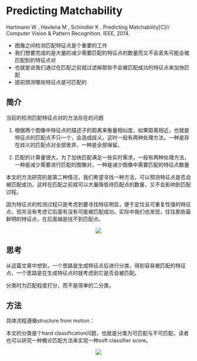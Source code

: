 # Predicting Matchability

Hartmann W , Havlena M , Schindler K . Predicting Matchability[C]// Computer Vision & Pattern Recognition. IEEE, 2014.

* 图像之间检测匹配特征点是个重要的工作
* 我们想要完成的是大量的减少需要匹配的特征点的数量而又不会丢失可能会被匹配到的特征点对
* 也就是说我们通过在匹配之前就过滤掉那些不会被匹配成功的特征点来加快匹配
* 提前预测哪些特征点是可匹配的

## 简介

当前的检测匹配特征点对的方法存在的问题

1. 根据两个图像中特征点的描述子的距离来衡量相似度，如果距离相近，也就是特征点的匹配点不只一个，会造成歧义。这时一般有两种处理方法，一种是存在歧义的匹配点对全部舍弃，一种是全部保留。

2. 匹配的计算量很大，为了加快匹配满足一些实时需求，一般有两种处理方法，一种是减少需要进行匹配的图像对，一种是减少图像中需要匹配的特征点数量

本文的方法研究的是第二种情况，我们希望寻找一种方法，可以预测特征点是否会被匹配成功，这样在匹配之前就可以大量降低待匹配点的数量，又不会影响到匹配过程。

因为特征点的检测过程只是考虑到要寻找特征明显，便于定位且可重复性强的特征点，但并没有考虑它后面有没有可能被匹配成功。实际中我们也发现，往往那些最鲜明的特征点，在后面越是找不到匹配点。

<div align="center">
<img src="https://i.loli.net/2018/11/21/5bf4ea4c62c20.png"  />
</div>

## 思考

从这篇文章中想到，一个思路是生成特征点后进行分类，得到容易被匹配的特征点，一个思路是在生成特征点时就考虑到它是否会被匹配。

分类时为匹配程度打分，而不是简单的二分类。

## 方法

具体流程遵循structure from motion：

本文的分类是个hard classification问题，也就是分类为可匹配与不可匹配，读者也可以研究一种概论匹配方法来实现一种soft classifier score。

<div align="center">
<img src="https://i.loli.net/2018/11/21/5bf4f46092f0a.png"  />
</div>



